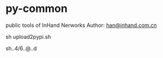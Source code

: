 # py-common

public tools of InHand Nerworks
Author: han@inhand.com.cn

sh upload2pypi.sh

sh..4/6..@..d